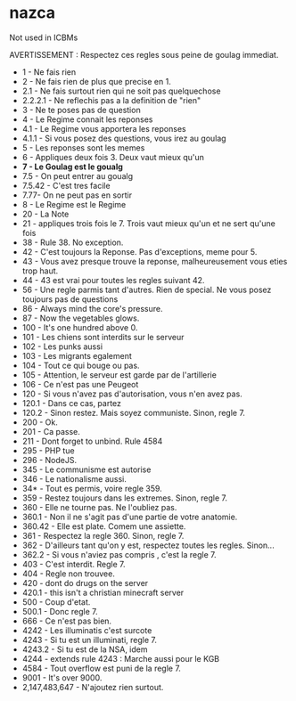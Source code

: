 # nazca
Not used in ICBMs

AVERTISSEMENT : Respectez ces regles sous peine de goulag immediat.

* 1 - Ne fais rien 
* 2 - Ne fais rien de plus que precise en 1. 
* 2.1 - Ne fais surtout rien qui ne soit pas quelquechose 
* 2.2.2.1 - Ne reflechis pas a la definition de "rien" 
* 3 - Ne te poses pas de question 
* 4 - Le Regime connait les reponses 
* 4.1 - Le Regime vous apportera les reponses 
* 4.1.1 - Si vous posez des questions, vous irez au goulag 
* 5 - Les reponses sont les memes 
* 6 - Appliques deux fois 3. Deux vaut mieux qu'un 
* **7 - Le Goulag est le goualg** 
* 7.5 - On peut entrer au goualg 
* 7.5.42 - C'est tres facile 
* 7.77- On ne peut pas en sortir 
* 8 - Le Regime est le Regime 
* 20 - La Note 
* 21 - appliques trois fois le 7. Trois vaut mieux qu'un et ne sert qu'une fois 
* 38 - Rule 38. No exception. 
* 42 - C'est toujours la Reponse. Pas d'exceptions, meme pour 5. 
* 43 - Vous avez presque trouve la reponse, malheureusement vous eties trop haut. 
* 44 - 43 est vrai pour toutes les regles suivant 42. 
* 56 - Une regle parmis tant d'autres. Rien de special. Ne vous posez toujours pas de questions
* 86 - Always mind the core's pressure.
* 87 - Now the vegetables glows.
* 100 - It's one hundred above 0.
* 101 - Les chiens sont interdits sur le serveur
* 102 - Les punks aussi
* 103 - Les migrants egalement
* 104 - Tout ce qui bouge ou pas.
* 105 - Attention, le serveur est garde par de l'artillerie
* 106 - Ce n'est pas une Peugeot
* 120 - Si vous n'avez pas d'autorisation, vous n'en avez pas.
* 120.1 - Dans ce cas, partez
* 120.2 - Sinon restez. Mais soyez communiste. Sinon, regle 7.
* 200 - Ok.
* 201 - Ca passe.
* 211 - Dont forget to unbind. Rule 4584
* 295 - PHP tue
* 296 - NodeJS.
* 345 - Le communisme est autorise
* 346 - Le nationalisme aussi.
* 34* - Tout es permis, voire regle 359.
* 359 - Restez toujours dans les extremes. Sinon, regle 7.
* 360 - Elle ne tourne pas. Ne l'oubliez pas.
* 360.1 - Non il ne s'agit pas d'une partie de votre anatomie.
* 360.42 - Elle est plate. Comem une assiette.
* 361 - Respectez la regle 360. Sinon, regle 7.
* 362 - D'ailleurs tant qu'on y est, respectez toutes les regles. Sinon...
* 362.2 - Si vous n'aviez pas compris , c'est la regle 7.
* 403 - C'est interdit. Regle 7.
* 404 - Regle non trouvee.
* 420 - dont do drugs on the server
* 420.1 - this isn't a christian minecraft server
* 500 - Coup d'etat.
* 500.1 - Donc regle 7.
* 666 - Ce n'est pas bien.
* 4242 - Les illuminatis c'est surcote
* 4243 - Si tu est un illuminati, regle 7.
* 4243.2 - Si tu est de la NSA, idem
* 4244 - extends rule 4243 : Marche aussi pour le KGB
* 4584 - Tout overflow est puni de la regle 7.
* 9001 - It's over 9000.
* 2,147,483,647 - N'ajoutez rien surtout.
